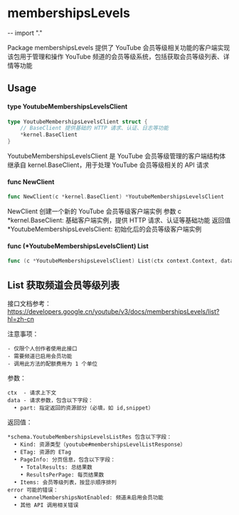# membershipsLevels
--
    import "."

Package membershipsLevels 提供了 YouTube 会员等级相关功能的客户端实现 该包用于管理和操作 YouTube
频道的会员等级系统，包括获取会员等级列表、详情等功能

## Usage

#### type YoutubeMembershipsLevelsClient

```go
type YoutubeMembershipsLevelsClient struct {
	// BaseClient 提供基础的 HTTP 请求、认证、日志等功能
	*kernel.BaseClient
}
```

YoutubeMembershipsLevelsClient 是 YouTube 会员等级管理的客户端结构体 继承自
kernel.BaseClient，用于处理 YouTube 会员等级相关的 API 请求

#### func  NewClient

```go
func NewClient(c *kernel.BaseClient) *YoutubeMembershipsLevelsClient
```
NewClient 创建一个新的 YouTube 会员等级客户端实例 参数 c *kernel.BaseClient: 基础客户端实例，提供 HTTP
请求、认证等基础功能 返回值 *YoutubeMembershipsLevelsClient: 初始化后的会员等级客户端实例

#### func (*YoutubeMembershipsLevelsClient) List

```go
func (c *YoutubeMembershipsLevelsClient) List(ctx context.Context, data *schema.YoutubeMembershipsLevelsListReq) (*schema.YoutubeMembershipsLevelsListRes, error)
```
## List 获取频道会员等级列表

接口文档参考：
https://developers.google.cn/youtube/v3/docs/membershipsLevels/list?hl=zh-cn

注意事项：

    - 仅限个人创作者使用此接口
    - 需要频道已启用会员功能
    - 调用此方法的配额费用为 1 个单位

参数：

    ctx  - 请求上下文
    data - 请求参数，包含以下字段：
      • part: 指定返回的资源部分（必填，如 id,snippet）

返回值：

    *schema.YoutubeMembershipsLevelsListRes 包含以下字段：
      • Kind: 资源类型（youtube#membershipsLevelListResponse）
      • ETag: 资源的 ETag
      • PageInfo: 分页信息，包含以下字段：
        • TotalResults: 总结果数
        • ResultsPerPage: 每页结果数
      • Items: 会员等级列表，按显示顺序排列
    error 可能的错误：
      • channelMembershipsNotEnabled: 频道未启用会员功能
      • 其他 API 调用相关错误
